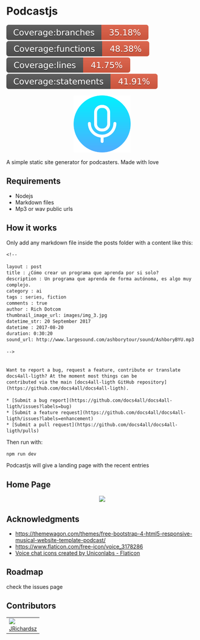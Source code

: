 # Podcastjs

<p float="left">
  <img src="./.coverage/branches.svg">
  <img src="./.coverage/functions.svg">
  <img src="./.coverage/lines.svg">
  <img src="./.coverage/statements.svg">
</p>

<p align="center">
  <img src="./theme/favicon.png" width=150>  
</p>

A simple static site generator for podcasters. Made with love

## Requirements

- Nodejs
- Markdown files
- Mp3 or wav public urls

## How it works

Only add any markdown file inside the posts folder with a content like this:

```
<!-- 

layout : post
title : ¿Cómo crear un programa que aprenda por si solo?
description : Un programa que aprenda de forma autónoma, es algo muy complejo.
category : ai
tags : series, fiction
comments : true 
author : Rich Dotcom
thumbnail_image_url: images/img_3.jpg
datetime_str: 20 September 2017
datetime : 2017-08-20
duration: 0:30:20
sound_url: http://www.largesound.com/ashborytour/sound/AshboryBYU.mp3

-->


Want to report a bug, request a feature, contribute or translate docs4all-ligth? At the moment most things can be
contributed via the main [docs4all-ligth GitHub repository](https://github.com/docs4all/docs4all-ligth).

* [Submit a bug report](https://github.com/docs4all/docs4all-ligth/issues?labels=bug)
* [Submit a feature request](https://github.com/docs4all/docs4all-ligth/issues?labels=enhancement)
* [Submit a pull request](https://github.com/docs4all/docs4all-ligth/pulls)
```

Then run with:


```js
npm run dev
```

Podcastjs will give a landing page with the recent entries


## Home Page

<p align="center">
 <img src="https://github.com/podcastjs/podcastjs/assets/3322836/2acac298-73b0-43b5-ac02-c5d87b98694c" width=300>
</p>

## Acknowledgments

- https://themewagon.com/themes/free-bootstrap-4-html5-responsive-musical-website-template-podcast/
- https://www.flaticon.com/free-icon/voice_3178286
- <a href="https://www.flaticon.com/free-icons/voice-chat" title="voice chat icons">Voice chat icons created by Uniconlabs - Flaticon</a>


## Roadmap

check the issues page

## Contributors

<table>
  <tbody>    
    <td>
      <img src="https://avatars0.githubusercontent.com/u/3322836?s=460&v=4" width="100px;"/>
      <br />
      <label><a href="http://jrichardsz.github.io/">JRichardsz</a></label>
      <br />
    </td>
  </tbody>
</table>
